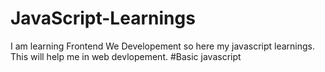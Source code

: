 # JavaScript-Learnings
I am learning Frontend We Developement so here my javascript learnings. This will help me in web devlopement.
#Basic javascript
